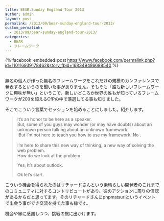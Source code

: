 ```yaml
---
title: BEAR.Sunday England Tour 2013
author: admin
layout: post
permalink: /2013/09/bear-sunday-england-tour-2013/
custom_permalink:
  - 2013/09/bear-sunday-england-tour-2013/
categories:
  - BEAR
  - フレームワーク
---
```

{% facebook_embedded_post https://www.facebook.com/permalink.php?id=110116939178462&story_fbid=168349486688540 %}

<br clear="all" />  
無名の個人が作った無名のフレームワークをこれだけの規模のカンファレンスで発表するというのを聞いた事がありません。そもそも「誰も新しいフレームワークに興味が無い」というこで、新しいどころか世界の誰もが知っているフレームワークが200を超えるCfPの中で落選してる事も知りました。

そこでこういう言葉でセッションを始めることにしました。紹介します。

> It’s an honor to be here as a speaker.  
> But, some of you guys may wonder (or may have doubts) about an unknown person talking about an unknown framework.  
>  But I’m not here to teach you how to use my framework. No .  
>    
> I’m here to share this new way of thinking, a new way of solving the web problem.  
> How do we look at the problem.
> 
> Yes, It’s about outlook.
> 
> Ok let’s start. 

こういう機会を得られたのはリチャードさんという素晴らしい開発者のこれまでのコミュニティに対するコントリビュートがあり、彼のアクションに周りの信認があるからだと思ってます。そのリチャードさんにphpmatsuriというイベントで出会う事ができ交流を持てた事も縁です。

機会や縁に感謝しつつ、挑戦の旅に出かけます。